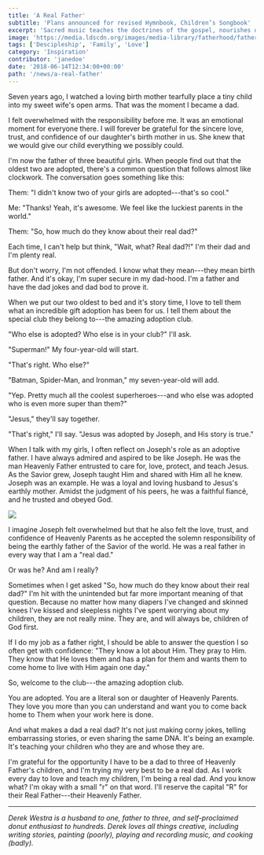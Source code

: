 ```yaml
---
title: 'A Real Father'
subtitle: 'Plans announced for revised Hymnbook, Children’s Songbook'
excerpt: 'Sacred music teaches the doctrines of the gospel, nourishes us spiritually, and has the power to unify Church members throughout the world. The Church has announced it is revising the hymnbook and children’s songbook and invites members to participate.'
image: 'https://media.ldscdn.org/images/media-library/fatherhood/father-daughter-geese-921486-wallpaper.jpg'
tags: ['Descipleship', 'Family', 'Love']
category: 'Inspiration'
contributor: 'janedoe'
date: '2018-06-14T12:34:00+00:00'
path: '/news/a-real-father'
---
```


Seven years ago, I watched a loving birth mother tearfully place a tiny child into my sweet wife's open arms. That was the moment I became a dad.

I felt overwhelmed with the responsibility before me. It was an emotional moment for everyone there. I will forever be grateful for the sincere love, trust, and confidence of our daughter's birth mother in us. She knew that we would give our child everything we possibly could.

I'm now the father of three beautiful girls. When people find out that the oldest two are adopted, there's a common question that follows almost like clockwork. The conversation goes something like this:

Them: "I didn't know two of your girls are adopted---that's so cool."

Me: "Thanks! Yeah, it's awesome. We feel like the luckiest parents in the world."

Them: "So, how much do they know about their real dad?"

Each time, I can't help but think, "Wait, what? Real dad?!" I'm their dad and I'm plenty real.

But don't worry, I'm not offended. I know what they mean---they mean birth father. And it's okay, I'm super secure in my dad-hood. I'm a father and have the dad jokes and dad bod to prove it.

When we put our two oldest to bed and it's story time, I love to tell them what an incredible gift adoption has been for us. I tell them about the special club they belong to---the amazing adoption club.

"Who else is adopted? Who else is in your club?" I'll ask.

"Superman!" My four-year-old will start.

"That's right. Who else?"

"Batman, Spider-Man, and Ironman," my seven-year-old will add.

"Yep. Pretty much all the coolest superheroes---and who else was adopted who is even more super than them?"

"Jesus," they'll say together.

"That's right," I'll say. "Jesus was adopted by Joseph, and His story is true."

When I talk with my girls, I often reflect on Joseph's role as an adoptive father. I have always admired and aspired to be like Joseph. He was the man Heavenly Father entrusted to care for, love, protect, and teach Jesus. As the Savior grew, Joseph taught Him and shared with Him all he knew. Joseph was an example. He was a loyal and loving husband to Jesus's earthly mother. Amidst the judgment of his peers, he was a faithful fiancé, and he trusted and obeyed God.

![](https://www.lds.org/blog/bc/images/jesus-and-joseph-183351.jpg)

I imagine Joseph felt overwhelmed but that he also felt the love, trust, and confidence of Heavenly Parents as he accepted the solemn responsibility of being the earthly father of the Savior of the world. He was a real father in every way that I am a "real dad."

Or was he? And am I really?

Sometimes when I get asked "So, how much do they know about their real dad?" I'm hit with the unintended but far more important meaning of that question. Because no matter how many diapers I've changed and skinned knees I've kissed and sleepless nights I've spent worrying about my children, they are not really mine. They are, and will always be, children of God first.

If I do my job as a father right, I should be able to answer the question I so often get with confidence: "They know a lot about Him. They pray to Him. They know that He loves them and has a plan for them and wants them to come home to live with Him again one day."

So, welcome to the club---the amazing adoption club.

You are adopted. You are a literal son or daughter of Heavenly Parents. They love you more than you can understand and want you to come back home to Them when your work here is done.

And what makes a dad a real dad? It's not just making corny jokes, telling embarrassing stories, or even sharing the same DNA. It's being an example. It's teaching your children who they are and whose they are.

I'm grateful for the opportunity I have to be a dad to three of Heavenly Father's children, and I'm trying my very best to be a real dad. As I work every day to love and teach my children, I'm being a real dad. And you know what? I'm okay with a small "r" on that word. I'll reserve the capital "R" for their Real Father---their Heavenly Father.

---

_Derek Westra is a husband to one, father to three, and self-proclaimed donut enthusiast to hundreds. Derek loves all things creative, including writing stories, painting (poorly), playing and recording music, and cooking (badly)._
